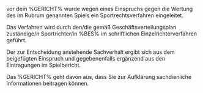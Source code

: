 vor dem %GERICHT% wurde wegen eines Einspruchs gegen die Wertung des im
Rubrum genannten Spiels ein Sportrechtsverfahren eingeleitet.  
  
Das Verfahren wird durch den/die gemäß Geschäftsverteilungsplan
zuständige/n Sportrichter/in %BES% im schriftlichen
Einzelrichterverfahren geführt.  
  
Der zur Entscheidung anstehende Sachverhalt ergibt sich aus dem
beigefügten Einspruch und gegebenenfalls ergänzend aus den Eintragungen
im Spielbericht.  
  
Das %GERICHT% geht davon aus, dass Sie zur Aufklärung sachdienliche
Informationen beitragen können.  